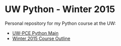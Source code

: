 UW Python - Winter 2015
==================
Personal repository for my Python course at the UW:
- [UW-PCE Python Main](http://uwpce-pythoncert.github.io/)
- [Winter 2015 Course Outline](http://uwpce-pythoncert.github.io/training.python_web/html/outline.html)